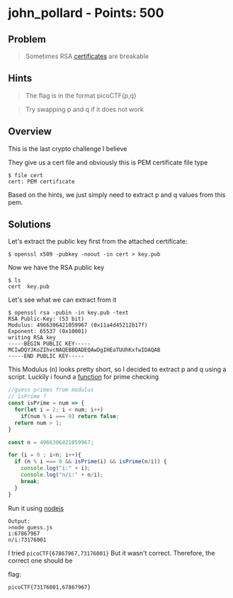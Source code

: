 # john_pollard - Points: 500

## Problem

> Sometimes RSA [certificates](https://2019shell1.picoctf.com/static/ccd7ba84ead965bd2033a54c4dbb8ae0/cert) are breakable

## Hints

> The flag is in the format picoCTF{p,q}

> Try swapping p and q if it does not work

## Overview

This is the last crypto challenge I believe

They give us a cert file and obviously this is PEM certificate file type
```
$ file cert
cert: PEM certificate
```

Based on the hints, we just simply need to extract p and q values from this pem.

## Solutions

Let's extract the public key first from the attached certificate:
```
$ openssl x509 -pubkey -noout -in cert > key.pub
```
Now we have the RSA public key 
```
$ ls
cert  key.pub
```
Let's see what we can extract from it
```
$ openssl rsa -pubin -in key.pub -text
RSA Public-Key: (53 bit)
Modulus: 4966306421059967 (0x11a4d45212b17f)
Exponent: 65537 (0x10001)
writing RSA key
-----BEGIN PUBLIC KEY-----
MCIwDQYJKoZIhvcNAQEBBQADEQAwDgIHEaTUUhKxfwIDAQAB
-----END PUBLIC KEY-----
```

This Modulus (n) looks pretty short, so I decided to extract p and q using a script. Luckily i found a [function](https://stackoverflow.com/questions/40200089/number-prime-test-in-javascript) for prime checking
```js
//guess primes from modulus
// isPrime ?
const isPrime = num => {
  for(let i = 2; i < num; i++)
    if(num % i === 0) return false;
  return num > 1;
}

const n = 4966306421059967;

for (i = 0 ; i<n; i++){
  if (n % i === 0 && isPrime(i) && isPrime(n/i)) {
    console.log("i:" + i);
    console.log("n/i:" + n/i);
    break;
  }
}
```
Run it using [nodejs](https://nodejs.org)
```
Output:
>node guess.js
i:67867967
n/i:73176001
```

I tried ```picoCTF{67867967,73176001}``` But it wasn't correct. Therefore, the correct one should be

flag:
```
picoCTF{73176001,67867967}
```

